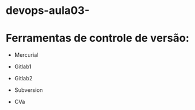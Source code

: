 # devops-aula03-
# Ferramentas de controle de versão:
* Mercurial
* Gitlab1

* Gitlab2

* Subversion
* CVa

